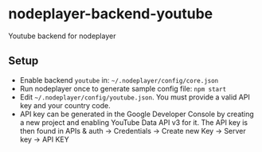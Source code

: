 nodeplayer-backend-youtube
==========================

Youtube backend for nodeplayer

Setup
-----

* Enable backend `youtube` in: `~/.nodeplayer/config/core.json`
* Run nodeplayer once to generate sample config file: `npm start`
* Edit `~/.nodeplayer/config/youtube.json`. You must provide a valid API key and
  your country code.
* API key can be generated in the Google Developer Console by creating a new
  project and enabling YouTube Data API v3 for it. The API key is then found in
  APIs & auth -> Credentials -> Create new Key -> Server key -> API KEY
